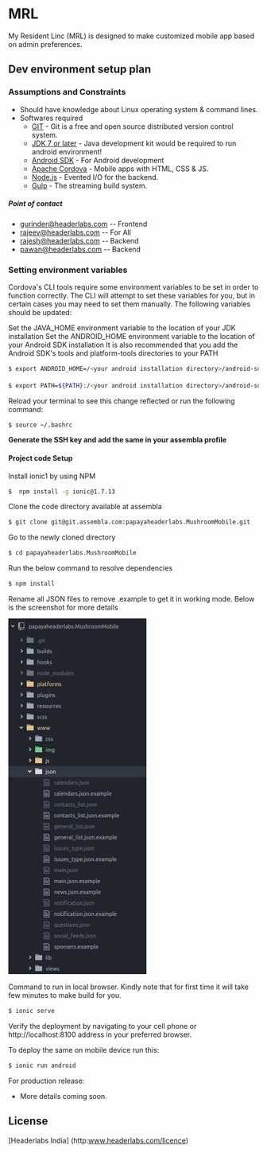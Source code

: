 # MRL


 My Resident Linc (MRL) is designed to make customized mobile app based on admin preferences.

## Dev environment setup plan
### Assumptions and Constraints
  - Should have knowledge about Linux operating system & command lines.
  - Softwares required
    - [GIT] - Git is a free and open source distributed version control system.
    - [JDK 7 or later] - Java development kit would be required to run android environment!
    - [Android SDK] - For Android development
    - [Apache Cordova] - Mobile apps with HTML, CSS & JS.
    - [Node.js] - Evented I/O for the backend.
    - [Gulp] - The streaming build system.

  ##### Point of contact
  - gurinder@headerlabs.com     -- Frontend
  - rajeev@headerlabs.com       -- For All
  - rajesh@headerlabs.com       -- Backend
  - pawan@headerlabs.com        -- Backend

### Setting environment variables
Cordova's CLI tools require some environment variables to be set in order to function correctly. The CLI will attempt to set these variables for you, but in certain cases you may need to set them manually. The following variables should be updated:

Set the JAVA_HOME environment variable to the location of your JDK installation
Set the ANDROID_HOME environment variable to the location of your Android SDK installation
It is also recommended that you add the Android SDK's tools and platform-tools directories to your PATH

```sh
$ export ANDROID_HOME=/<your android installation directory>/android-sdk/

$ export PATH=${PATH}:/<your android installation directory>/android-sdk/platform-tools:/<your android dev diresctory>/android-sdk/tools
```
Reload your terminal to see this change reflected or run the following command:

```sh
$ source ~/.bashrc

```

**Generate the SSH key and add the same in your assembla profile**


#### Project code Setup
Install ionic1 by using NPM
```sh
$  npm install -g ionic@1.7.13
```

Clone the code directory available at assembla
```sh
$ git clone git@git.assembla.com:papayaheaderlabs.MushroomMobile.git
```
Go to the newly cloned directory
```sh
$ cd papayaheaderlabs.MushroomMobile
```
Run the below command to resolve dependencies
```sh
$ npm install
```
Rename all JSON files to remove .example to get it in working mode. Below is the screenshot for more details

![example image](/images/example.png)


Command to run in local browser. Kindly note that for first time it will take few minutes to make build for you.
```sh
$ ionic serve
```
Verify the deployment by navigating to your cell phone or http://localhost:8100 address in your preferred browser.

To deploy the same on mobile device run this:
```sh
$ ionic run android
```

For production release:
 - More details coming soon.



License
----

[Headerlabs India] (http:www.headerlabs.com/licence)


   [node.js]: <http://nodejs.org>
   [Gulp]: <http://gulpjs.com>
   [JDK 7 or later]: <http://www.oracle.com/technetwork/java/javase/downloads/jdk7-downloads-1880260.html>
   [GIT]: <http://git-scm.com/downloads>
   [Apache Cordova]: <http://cordova.apache.org/docs/en/latest/guide/cli/index.html>
   [Android SDK]: <http://developer.android.com/sdk/installing/index.html?pkg=tools>

